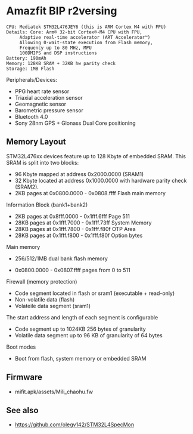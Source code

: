 Amazfit BIP r2versing
=====================

	CPU: Mediatek STM32L476JEY6 (this is ARM Cortex M4 with FPU)
	Details: Core: Arm® 32-bit Cortex®-M4 CPU with FPU,
		 Adaptive real-time accelerator (ART Accelerator™)
		 Allowing 0-wait-state execution from Flash memory,
		 Frequency up to 80 MHz, MPU
		 100DMIPS and DSP instructions
	Battery: 190mAh
	Memory: 128KB SRAM + 32KB hw parity check
	Storage: 1MB Flash


Peripherals/Devices:

* PPG heart rate sensor
* Triaxial acceleration sensor
* Geomagnetic sensor
* Barometric pressure sensor
* Bluetooth 4.0
* Sony 28nm GPS + Glonass Dual Core positioning

Memory Layout
-------------
STM32L476xx devices feature up to 128 Kbyte of embedded SRAM. This SRAM is split into two blocks:

* 96 Kbyte mapped at address 0x2000.0000 (SRAM1)
* 32 Kbyte located at address 0x1000.0000 with hardware parity check (SRAM2).
* 2KB pages at 0x0800.0000 - 0x0808.ffff Flash main memory

Information Block (bank1+bank2)

* 2KB pages at 0x8fff.0000 - 0x1fff.6fff Page 511
* 28KB pages at 0x1fff.7000 - 0x1fff.73ff System Memory
* 28KB pages at 0x1fff.7800 - 0x1fff.f80f OTP Area
* 28KB pages at 0x1fff.f800 - 0x1fff.f80f Option bytes

Main memory 

* 256/512/1MB dual bank flash memory

* 0x0800.0000 - 0x0807.ffff pages from 0 to 511

Firewall (memory protection)

* Code segment located in flash or sram1 (executable + read-only)
* Non-volatile data (flash)
* Volateile data segment (sram1)

The start address and length of each segment is configurable

* Code segment up to 1024KB 256 bytes of granularity 
* Volatile data segment up to 96 KB of granularity of 64 bytes

Boot modes

* Boot from flash, system memory or embedded SRAM

Firmware
--------

* mifit.apk/assets/Mili_chaohu.fw

See also
--------

* https://github.com/olegv142/STM32L4SpecMon
